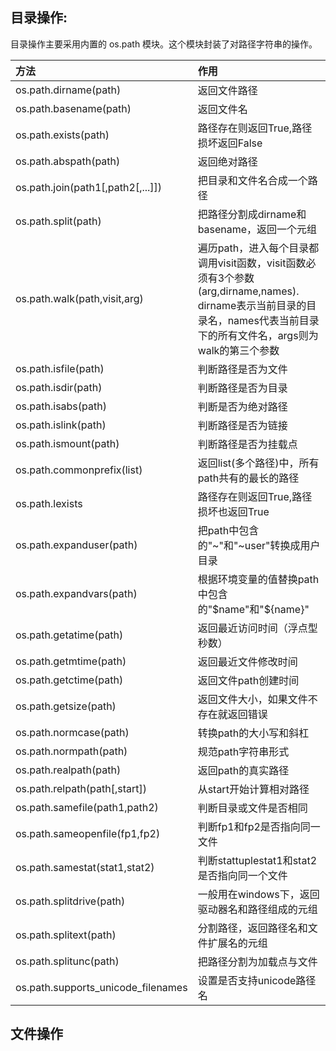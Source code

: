 ## 目录操作:

目录操作主要采用内置的 os.path 模块。这个模块封装了对路径字符串的操作。

| 方法                                 | 作用                                                                                                                  |
|:---------------------------------- |:------------------------------------------------------------------------------------------------------------------- |
| os.path.dirname(path)              | 返回文件路径                                                                                                              |
| os.path.basename(path)             | 返回文件名                                                                                                               |
| os.path.exists(path)               | 路径存在则返回True,路径损坏返回False                                                                                             |
| os.path.abspath(path)              | 返回绝对路径                                                                                                              |
| os.path.join(path1[,path2[,...]])  | 把目录和文件名合成一个路径                                                                                                       |
| os.path.split(path)                | 把路径分割成dirname和basename，返回一个元组                                                                                       |
| os.path.walk(path,visit,arg)       | 遍历path，进入每个目录都调用visit函数，visit函数必须有3个参数(arg,dirname,names).<br>dirname表示当前目录的目录名，names代表当前目录下的所有文件名，args则为walk的第三个参数 |
| os.path.isfile(path)               | 判断路径是否为文件                                                                                                           |
| os.path.isdir(path)                | 判断路径是否为目录                                                                                                           |
| os.path.isabs(path)                | 判断是否为绝对路径                                                                                                           |
| os.path.islink(path)               | 判断路径是否为链接                                                                                                           |
| os.path.ismount(path)              | 判断路径是否为挂载点                                                                                                          |
| os.path.commonprefix(list)         | 返回list(多个路径)中，所有path共有的最长的路径                                                                                        |
| os.path.lexists                    | 路径存在则返回True,路径损坏也返回True                                                                                             |
| os.path.expanduser(path)           | 把path中包含的"~"和"~user"转换成用户目录                                                                                         |
| os.path.expandvars(path)           | 根据环境变量的值替换path中包含的"$name"和"${name}"                                                                                 |
| os.path.getatime(path)             | 返回最近访问时间（浮点型秒数）                                                                                                     |
| os.path.getmtime(path)             | 返回最近文件修改时间                                                                                                          |
| os.path.getctime(path)             | 返回文件path创建时间                                                                                                        |
| os.path.getsize(path)              | 返回文件大小，如果文件不存在就返回错误                                                                                                 |
| os.path.normcase(path)             | 转换path的大小写和斜杠                                                                                                       |
| os.path.normpath(path)             | 规范path字符串形式                                                                                                         |
| os.path.realpath(path)             | 返回path的真实路径                                                                                                         |
| os.path.relpath(path[,start])      | 从start开始计算相对路径                                                                                                      |
| os.path.samefile(path1,path2)      | 判断目录或文件是否相同                                                                                                         |
| os.path.sameopenfile(fp1,fp2)      | 判断fp1和fp2是否指向同一文件                                                                                                   |
| os.path.samestat(stat1,stat2)      | 判断stattuplestat1和stat2是否指向同一个文件                                                                                     |
| os.path.splitdrive(path)           | 一般用在windows下，返回驱动器名和路径组成的元组                                                                                         |
| os.path.splitext(path)             | 分割路径，返回路径名和文件扩展名的元组                                                                                                 |
| os.path.splitunc(path)             | 把路径分割为加载点与文件                                                                                                        |
| os.path.supports_unicode_filenames | 设置是否支持unicode路径名                                                                                                    |

## 文件操作
